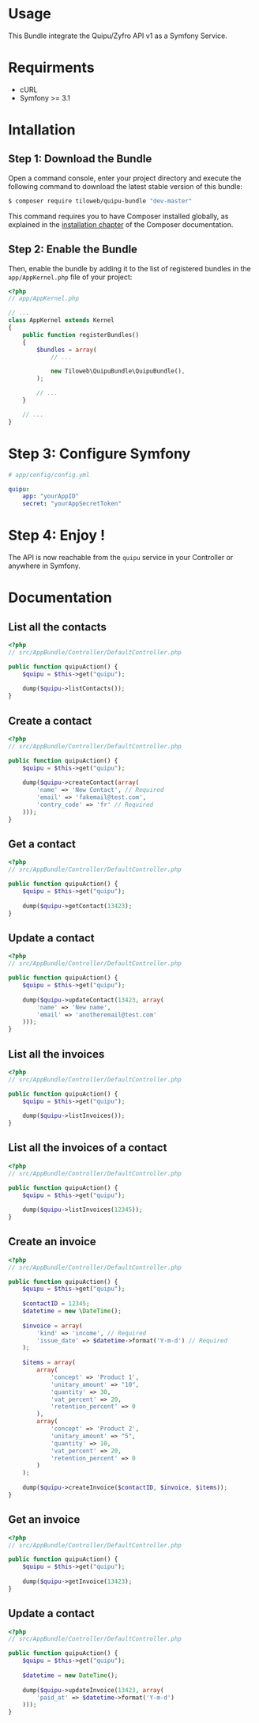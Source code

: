 # Usage

This Bundle integrate the Quipu/Zyfro API v1 as a Symfony Service.

# Requirments

* cURL
* Symfony >= 3.1

# Intallation

## Step 1: Download the Bundle


Open a command console, enter your project directory and execute the
following command to download the latest stable version of this bundle:

```bash
$ composer require tiloweb/quipu-bundle "dev-master"
```

This command requires you to have Composer installed globally, as explained
in the [installation chapter](https://getcomposer.org/doc/00-intro.md)
of the Composer documentation.


## Step 2: Enable the Bundle

Then, enable the bundle by adding it to the list of registered bundles
in the `app/AppKernel.php` file of your project:

```php
<?php
// app/AppKernel.php

// ...
class AppKernel extends Kernel
{
    public function registerBundles()
    {
        $bundles = array(
            // ...

            new Tiloweb\QuipuBundle\QuipuBundle(),
        );

        // ...
    }

    // ...
}
```

# Step 3: Configure Symfony


```yml
# app/config/config.yml

quipu:
    app: "yourAppID"
    secret: "yourAppSecretToken"
```

# Step 4: Enjoy !

The API is now reachable from the `quipu` service in your Controller or anywhere in Symfony.

# Documentation

## List all the contacts

```php
<?php
// src/AppBundle/Controller/DefaultController.php

public function quipuAction() {
    $quipu = $this->get("quipu");
    
    dump($quipu->listContacts());
}
```

## Create a contact


```php
<?php
// src/AppBundle/Controller/DefaultController.php

public function quipuAction() {
    $quipu = $this->get("quipu");
    
    dump($quipu->createContact(array(
        'name' => 'New Contact', // Required
        'email' => 'fakemail@test.com',
        'contry_code' => 'fr' // Required
    )));
}
```

## Get a contact

```php
<?php
// src/AppBundle/Controller/DefaultController.php

public function quipuAction() {
    $quipu = $this->get("quipu");
    
    dump($quipu->getContact(13423);
}
```
## Update a contact

```php
<?php
// src/AppBundle/Controller/DefaultController.php

public function quipuAction() {
    $quipu = $this->get("quipu");
    
    dump($quipu->updateContact(13423, array(
        'name' => 'New name',
        'email' => 'anotheremail@test.com'
    )));
}
```

## List all the invoices

```php
<?php
// src/AppBundle/Controller/DefaultController.php

public function quipuAction() {
    $quipu = $this->get("quipu");
    
    dump($quipu->listInvoices());
}
```

## List all the invoices of a contact

```php
<?php
// src/AppBundle/Controller/DefaultController.php

public function quipuAction() {
    $quipu = $this->get("quipu");
    
    dump($quipu->listInvoices(12345));
}
```

## Create an invoice


```php
<?php
// src/AppBundle/Controller/DefaultController.php

public function quipuAction() {
    $quipu = $this->get("quipu");
    
    $contactID = 12345;
    $datetime = new \DateTime();
    
    $invoice = array(
        'kind' => 'income', // Required 
        'issue_date' => $datetime->format('Y-m-d') // Required
    );
    
    $items = array(
        array(
            'concept' => 'Product 1',
            'unitary_amount' => "10",
            'quantity' => 30,
            'vat_percent' => 20,
            'retention_percent' => 0
        ),
        array(
            'concept' => 'Product 2',
            'unitary_amount' => "5",
            'quantity' => 10,
            'vat_percent' => 20,
            'retention_percent' => 0
        )
    );
    
    dump($quipu->createInvoice($contactID, $invoice, $items));
}
```

## Get an invoice

```php
<?php
// src/AppBundle/Controller/DefaultController.php

public function quipuAction() {
    $quipu = $this->get("quipu");
    
    dump($quipu->getInvoice(13423);
}
```
## Update a contact

```php
<?php
// src/AppBundle/Controller/DefaultController.php

public function quipuAction() {
    $quipu = $this->get("quipu");
    
    $datetime = new DateTime();
    
    dump($quipu->updateInvoice(13423, array(
        'paid_at' => $datetime->format('Y-m-d')
    )));
}
```